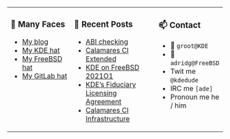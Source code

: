 
<table><tr>
  
<td valign="top" width="30%">
  
### 🙋 Many Faces

- [My blog](https://euroquis.nl/bobulate/)
- [My KDE hat](https://invent.kde.org/adridg)
- [My FreeBSD hat](https://wiki.freebsd.org/AdriaanDeGroot)
- [My GitLab hat](https://gitlab.com/adriaandegroot)
</td>

<td valign="top" width="40%">
  
### 💬 Recent Posts

<!-- BLOG-POST-LIST:START -->
- [ABI checking](https://euroquis.nl//kde/2021/03/03/abi.html)
- [Calamares CI Extended](https://euroquis.nl//blabla/2021/02/17/calamares-ci.html)
- [KDE on FreeBSD 2021O1](https://euroquis.nl//kde/2021/02/13/freebsd.html)
- [KDE’s Fiduciary Licensing Agreement](https://euroquis.nl//kde/2021/02/09/fla.html)
- [Calamares CI Infrastructure](https://euroquis.nl//calamares/2021/02/02/cala-infrastructure.html)
<!-- BLOG-POST-LIST:END -->
</td>

<td valign="top" width="30%">
  
### 📫 Contact

- 📧 `groot@KDE`
- 📧 `adridg@FreeBSD`
- Twit me `@kdedude`
- IRC me `[ade]`
- Pronoun me he / him
</td>

</tr></table>
